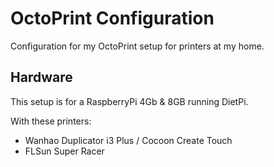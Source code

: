 # OctoPrint Configuration

Configuration for my OctoPrint setup for printers at my home.

## Hardware

This setup is for a RaspberryPi 4Gb & 8GB running DietPi.

With these printers:

* Wanhao Duplicator i3 Plus / Cocoon Create Touch
* FLSun Super Racer

